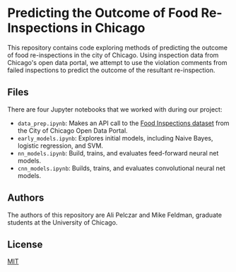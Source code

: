# Predicting the Outcome of Food Re-Inspections in Chicago

This repository contains code exploring methods of predicting the outcome of food re-inspections in the city of Chicago. Using inspection data from Chicago's open data portal, we attempt to use the violation comments from failed inspections to predict the outcome of the resultant re-inspection.

## Files

There are four Jupyter notebooks that we worked with during our project:

- `data_prep.ipynb`: Makes an API call to the [Food Inspections dataset](https://data.cityofchicago.org/Health-Human-Services/Food-Inspections/4ijn-s7e5) from the City of Chicago Open Data Portal.
- `early_models.ipynb`: Explores initial models, including Naive Bayes, logistic regression, and SVM.
- `nn_models.ipynb`: Build, trains, and evaluates feed-forward neural net models.
- `cnn_models.ipynb`: Builds, trains, and evaluates convolutional neural net models.

## Authors
The authors of this repository are Ali Pelczar and Mike Feldman, graduate students at the University of Chicago.

## License
[MIT](https://choosealicense.com/licenses/mit/)
